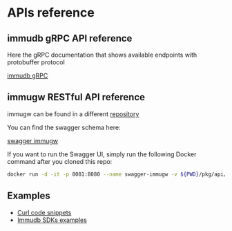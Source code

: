 # APIs reference

## immudb gRPC API reference

Here the gRPC documentation that shows available endpoints with protobuffer protocol

[immudb gRPC](immudb/grpc-interface.md)

## immugw RESTful API reference
immugw can be found in a different [repository](https://github.com/codenotary/immugw)

You can find the swagger schema here:

[swagger immugw](https://github.com/codenotary/immugw/blob/master/pkg/api/gw.schema.swagger.json)

If you want to run the Swagger UI, simply run the following Docker command after you cloned this repo:

```bash
docker run -d -it -p 8081:8080 --name swagger-immugw -v ${PWD}/pkg/api/gw.schema.swagger.json:/openapi.json -e SWAGGER_JSON=/openapi.json  swaggerapi/swagger-ui
```

## Examples
* [Curl code snippets](immugw/curl.md)
* [Immudb SDKs examples](https://github.com/codenotary/immudb-client-examples)
